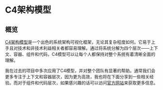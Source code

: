 # C4架构模型

## 概览

[C4架构模型](https://c4model.com/)是一个出色的系统架构可视化框架，无论其复杂程度如何。它易于上手且对技术和非技术利益相关者都容易理解。通过将系统分解为四个层次——上下文、容器、组件和代码，C4模型可以让每个人都保持对整个系统有着清晰全面的理解。

我在过去的项目中多次应用了C4模型，并对整个团队有显著的帮助。通常我们会更多专注于上下文和容器层次，因为更为高效，我也将在下面分享到一些相关经验。而对于组件和代码层次，如果感兴趣的话可以访问[官方网站](https://c4model.com/)来获取更多信息。